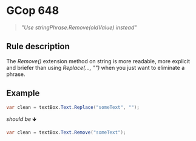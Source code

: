 ﻿# GCop 648

> *"Use stringPhrase.Remove(oldValue) instead"*

## Rule description

The *Remove()* extension method on string is more readable, more explicit and briefer than using *Replace(..., "")* when you just want to eliminate a phrase.

## Example

```csharp
var clean = textBox.Text.Replace("someText", "");
```

*should be* 🡻

```csharp
var clean = textBox.Text.Remove("someText");
```